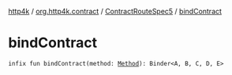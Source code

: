 [http4k](../../index.md) / [org.http4k.contract](../index.md) / [ContractRouteSpec5](index.md) / [bindContract](./bind-contract.md)

# bindContract

`infix fun bindContract(method: `[`Method`](../../org.http4k.core/-method/index.md)`): Binder<A, B, C, D, E>`